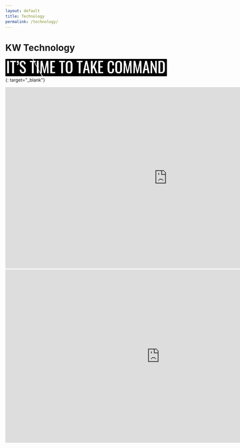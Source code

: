 ```yaml
---
layout: default
title: Technology
permalink: /technology/
---
```


# KW Technology

[![](/uploads/command-1.PNG)](https://outfront.kw.com/technology/take-command/){: target="_blank"}

<iframe width="1007" height="566" src="https://www.youtube.com/embed/GuYC4R6OX8M" frameborder="0" allow="accelerometer; autoplay; encrypted-media; gyroscope; picture-in-picture" allowfullscreen=""></iframe>
<br/>
<iframe width="962" height="541" src="https://www.youtube.com/embed/esuTYUbXxOc" frameborder="0" allow="accelerometer; autoplay; encrypted-media; gyroscope; picture-in-picture" allowfullscreen></iframe>